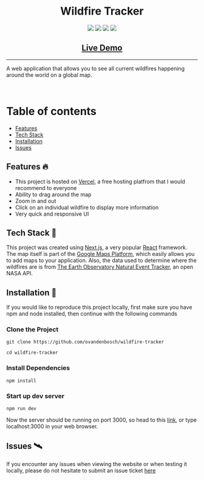 <h1 align="center">Wildfire Tracker</h1>
<p align="center">
<img src="https://img.shields.io/github/issues/ovandenbosch/wildfire-tracker?style=for-the-badge">
<img src="https://img.shields.io/node/v/nextjs?style=for-the-badge">
<img src="https://img.shields.io/website?style=for-the-badge&url=https%3A%2F%2Fwildfire.ovdb.tech">
<img src="https://img.shields.io/badge/Made%20by-Oliver-brightgreen?style=for-the-badge">









</p>
<h2 align="center"><a href="https://wildfire.ovdb.tech">Live Demo</a></h2>

---
A web application that allows you to see all current wildfires happening around the world on a global map.

</br>


# Table of contents
  - [Features](#features-fire)
  - [Tech Stack](#tech-stack)
  - [Installation](#installation)
  - [Issues](#issues)

## Features :fire:
- This project is hosted on [Vercel,](https://vercel.com) a free hosting platfrom that I would recommend to everyone
- Ability to drag around the map
- Zoom in and out
- Click on an individual wildfire to display more information
- Very quick and responsive UI
## Tech Stack 🥞
This project was created using [Next.js](https://nextjs.org), a very popular [React](https://react.org) framework. The map itself is part of the [Google Maps Platform](https://developers.google.com/maps), which easily allows you to add maps to your application. Also, the data used to determine where the wildfires are is from [The Earth Observatory Natural Event Tracker](https://api.nasa.gov/), an open NASA API.

## Installation 🔮
If you would like to reproduce this project locally, first make sure you have npm and node installed, then continue with the following commands

### Clone the Project
```console
git clone https://github.com/ovandenbosch/wildfire-tracker

cd wildfire-tracker
```

### Install Dependencies
```console
npm install
```

### Start up dev server
```console
npm run dev
```
Now the server should be running on port 3000, so head to this [link](https://localhost:3000), or type localhost:3000 in your web browser.


## Issues 🛰
If you encounter any issues when viewing the website or when testing it locally, please do not hesitate to submit an issue ticket [here](https://github.com/ovandenbosch/wildfire-tracker/issues)